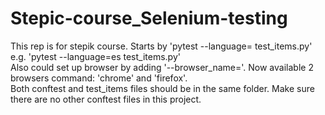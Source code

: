 # Stepic-course_Selenium-testing
This rep is for stepik course.
Starts by 'pytest --language= test_items.py'
<br>e.g. 'pytest --language=es test_items.py'
<br>Also could set up browser by adding '--browser_name='. Now available 2 browsers command: 'chrome' and 'firefox'.
<br>Both conftest and test_items files should be in the same folder. Make sure there are no other conftest files in this project.
